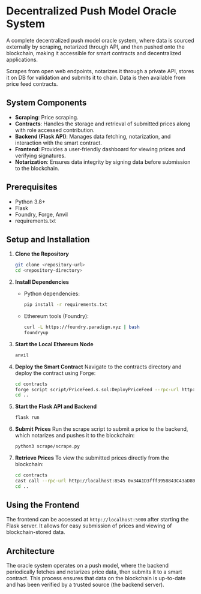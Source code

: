# Decentralized Push Model Oracle System

A complete decentralized push model oracle system, where data is sourced externally by scraping, notarized through API, and then pushed onto the blockchain, making it accessible for smart contracts and decentralized applications.

Scrapes from open web endpoints, notarizes it through a private API, stores it on DB for validation and submits it to chain. Data is then available from price feed contracts.

## System Components

- **Scraping**: Price scraping.
- **Contracts**: Handles the storage and retrieval of submitted prices along with role accessed contribution.
- **Backend (Flask API)**: Manages data fetching, notarization, and interaction with the smart contract.
- **Frontend**: Provides a user-friendly dashboard for viewing prices and verifying signatures.
- **Notarization**: Ensures data integrity by signing data before submission to the blockchain.

## Prerequisites

- Python 3.8+
- Flask
- Foundry, Forge, Anvil
- requirements.txt

## Setup and Installation

1. **Clone the Repository**
   ```bash
   git clone <repository-url>
   cd <repository-directory>
   ```

2. **Install Dependencies**

   - Python dependencies:
     ```bash
     pip install -r requirements.txt
     ```

   - Ethereum tools (Foundry):
     ```bash
     curl -L https://foundry.paradigm.xyz | bash
     foundryup
     ```

3. **Start the Local Ethereum Node**
   ```bash
   anvil
   ```

4. **Deploy the Smart Contract**
   Navigate to the contracts directory and deploy the contract using Forge:
   ```bash
   cd contracts
   forge script script/PriceFeed.s.sol:DeployPriceFeed --rpc-url http://localhost:8545 --broadcast
   cd ..
   ```

5. **Start the Flask API and Backend**
   ```bash
   flask run
   ```

6. **Submit Prices**
   Run the scrape script to submit a price to the backend, which notarizes and pushes it to the blockchain:
   ```bash
   python3 scrape/scrape.py
   ```

7. **Retrieve Prices**
   To view the submitted prices directly from the blockchain:
   ```bash
   cd contracts
   cast call --rpc-url http://localhost:8545 0x34A1D3fff3958843C43aD80F30b94c316 "getPrice(string)" BTC --legacy
   cd ..
   ```

## Using the Frontend

The frontend can be accessed at `http://localhost:5000` after starting the Flask server. It allows for easy submission of prices and viewing of blockchain-stored data.

## Architecture

The oracle system operates on a push model, where the backend periodically fetches and notarizes price data, then submits it to a smart contract. This process ensures that data on the blockchain is up-to-date and has been verified by a trusted source (the backend server).